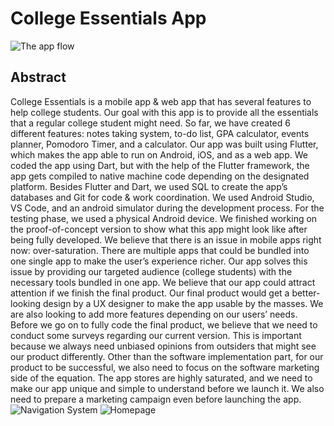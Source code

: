 # College Essentials App

![The app flow](https://user-images.githubusercontent.com/20629020/115310084-e62ebb80-a175-11eb-8a84-a6243d059543.png)

## Abstract

College Essentials is a mobile app & web app that has several features to help college students. Our goal with this app is to provide all the essentials that a regular college student might need. So far, we have created 6 different features: notes taking system, to-do list, GPA calculator, events planner, Pomodoro Timer, and a calculator. Our app was built using Flutter, which makes the app able to run on Android, iOS, and as a web app. We coded the app using Dart, but with the help of the Flutter framework, the app gets compiled to native machine code depending on the designated platform. Besides Flutter and Dart, we used SQL to create the app’s databases and Git for code & work coordination. We used Android Studio, VS Code, and an android simulator during the development process. For the testing phase, we used a physical Android device. We finished working on the proof-of-concept version to show what this app might look like after being fully developed. We believe that there is an issue in mobile apps right now: over-saturation. There are multiple apps that could be bundled into one single app to make the user’s experience richer. Our app solves this issue by providing our targeted audience (college students) with the necessary tools bundled in one app. We believe that our app could attract attention if we finish the final product. Our final product would get a better-looking design by a UX designer to make the app usable by the masses. We are also looking to add more features depending on our users’ needs. Before we go on to fully code the final product, we believe that we need to conduct some surveys regarding our current version. This is important because we always need unbiased opinions from outsiders that might see our product differently. Other than the software implementation part, for our product to be successful, we also need to focus on the software marketing side of the equation. The app stores are highly saturated, and we need to make our app unique and simple to understand before we launch it. We also need to prepare a marketing campaign even before launching the app.
![Navigation System](https://user-images.githubusercontent.com/20629020/120103311-ab964680-c157-11eb-90b6-f652f61bcfee.png)
![Homepage](https://user-images.githubusercontent.com/20629020/120103315-adf8a080-c157-11eb-8fdb-56b2f155b4d0.png)
